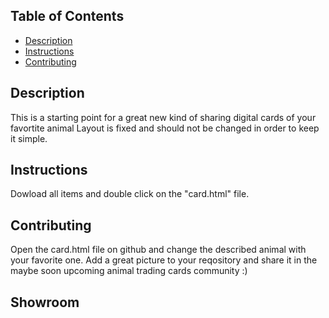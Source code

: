 ## Table of Contents

* [Description](#description)
* [Instructions](#instructions)
* [Contributing](#contributing)

## Description
This is a starting point for a great new kind of sharing digital cards of your favortite animal
Layout is fixed and should not be changed in order to keep it simple.

## Instructions
Dowload all items and double click on the "card.html" file.

## Contributing
Open the card.html file on github and change the described animal with your favorite one.
Add a great picture to your reqository and share it in the maybe soon upcoming animal trading cards community :)

## Showroom

